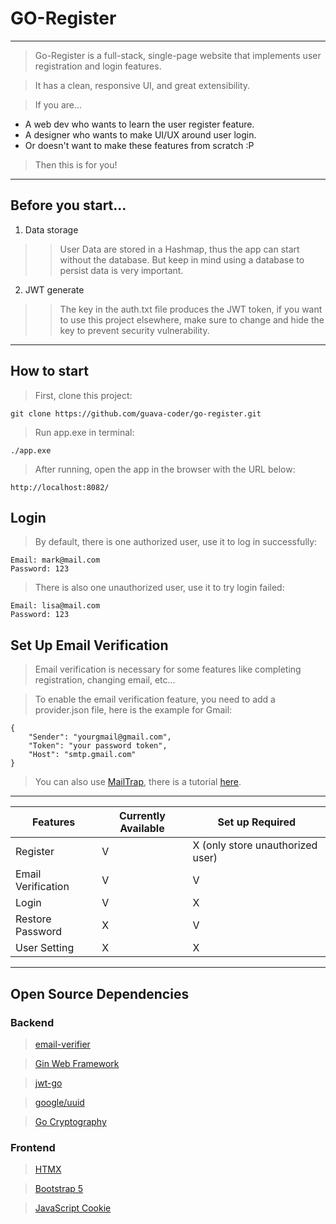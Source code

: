 # GO-Register

 ---
 > Go-Register is a full-stack, single-page website that implements user registration and login features.

 > It has a clean, responsive UI, and great extensibility.

 > If you are...

 * A web dev who wants to learn the user register feature.
 * A designer who wants to make UI/UX around user login.
 * Or doesn't want to make these features from scratch :P
 
 > Then this is for you! 
 ---
 ## Before you start...
 1. Data storage
   >> User Data are stored in a Hashmap, thus the app can start without the database. But keep in mind using a database to persist data is very important. 
 2. JWT generate
   >> The key in the auth.txt file produces the JWT token, if you want to use this project elsewhere, make sure to change and hide the key to prevent security vulnerability.
 ---
## How to start

 > First, clone this project:
    
    git clone https://github.com/guava-coder/go-register.git

 > Run app.exe in terminal:

    ./app.exe

 > After running, open the app in the browser with the URL below:

    http://localhost:8082/

## Login
 > By default, there is one authorized user, use it to log in successfully:
 
    Email: mark@mail.com
    Password: 123

 > There is also one unauthorized user, use it to try login failed:

    Email: lisa@mail.com
    Password: 123

## Set Up Email Verification
 > Email verification is necessary for some features like completing registration, changing email, etc...

 > To enable the email verification feature, you need to add a provider.json file, here is the example for Gmail:

    {
        "Sender": "yourgmail@gmail.com",
        "Token": "your password token",
        "Host": "smtp.gmail.com"
    }

 > You can also use [MailTrap](https://mailtrap.io/), there is a tutorial [here](https://mailtrap.io/blog/golang-send-email/).
 ---
 
 <table>
    <thead>
        <th>Features</th>
        <th>Currently Available</th>
        <th>Set up Required</th>
    </thead>
    <tbody>
    <tr>
        <td>Register</td>
        <td>V</td>
        <td>X (only store unauthorized user)</td>
    </tr>
    <tr>
        <td>Email Verification</td>
        <td>V</td>
        <td>V</td>
    </tr> 
    <tr>
        <td>Login</td>
        <td>V</td>
        <td>X</td>
    </tr> 
    <tr>
        <td>Restore Password</td>
        <td>X</td>
        <td>V</td>
    </tr> 
    <tr>
        <td>User Setting</td>
        <td>X</td>
        <td>X</td>
    </tr> 
    </tbody>
    
</table>
 
 --- 
 ## Open Source Dependencies

 ### Backend

 > [email-verifier](https://github.com/AfterShip/email-verifier)

 > [Gin Web Framework](https://github.com/gin-gonic/gin)

 > [jwt-go](https://github.com/golang-jwt/jwt)

 > [google/uuid](https://github.com/google/uuid)

 > [Go Cryptography](https://pkg.go.dev/golang.org/x/crypto#section-readme)

 ### Frontend

 > [HTMX](https://github.com/bigskysoftware/htmx)

 > [Bootstrap 5](https://github.com/twbs/bootstrap)

 > [JavaScript Cookie](https://github.com/js-cookie/js-cookie)
